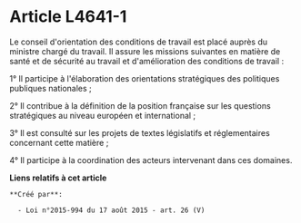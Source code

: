 # Article L4641-1

Le conseil d'orientation des conditions de travail est placé auprès du ministre chargé du travail. Il assure les missions
suivantes en matière de santé et de sécurité au travail et d'amélioration des conditions de travail : 

1° Il participe à l'élaboration des orientations stratégiques des politiques publiques nationales ; 

2° Il contribue à la définition de la position française sur les questions stratégiques au niveau européen et
international ; 

3° Il est consulté sur les projets de textes législatifs et réglementaires concernant cette matière ; 

4° Il participe à la coordination des acteurs intervenant dans ces domaines.

**Liens relatifs à cet article**

	**Créé par**:

	  - Loi n°2015-994 du 17 août 2015 - art. 26 (V)
